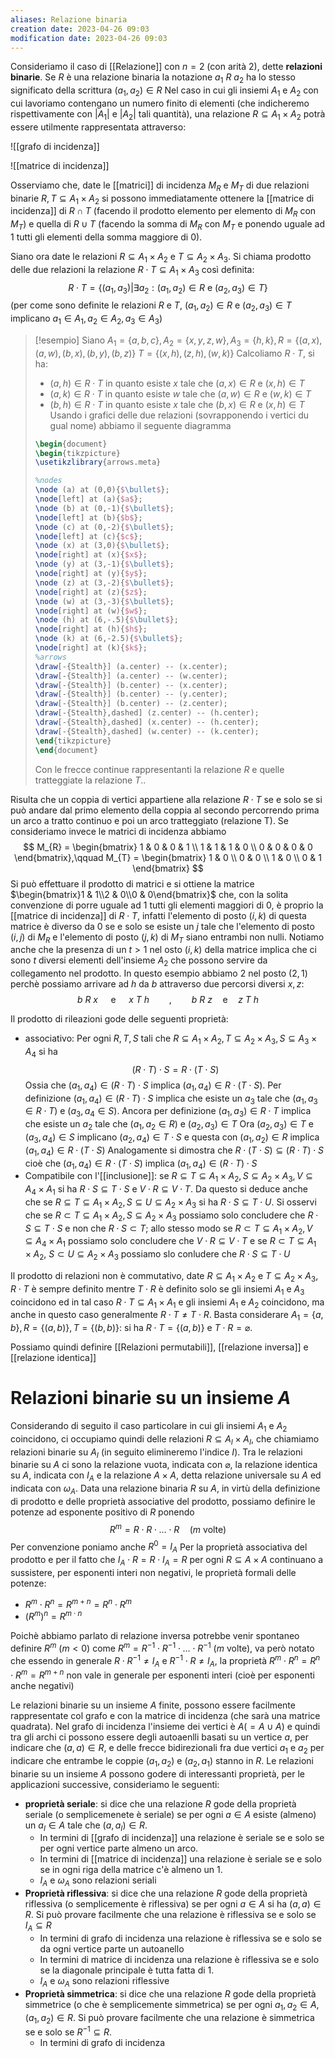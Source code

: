 ```yaml
---
aliases: Relazione binaria
creation date: 2023-04-26 09:03
modification date: 2023-04-26 09:03
---
```


Consideriamo il caso di [[Relazione]] con $n = 2$ (con arità $2$), dette **relazioni binarie**.
Se $R$ è una relazione binaria la notazione $a_{1}\ R\ a_{2}$ ha lo stesso significato della scrittura $(a_{1},a_{2}) \in R$
Nel caso in cui gli insiemi $A_{1}$ e $A_{2}$ con cui lavoriamo contengano un numero finito di elementi (che indicheremo rispettivamente con $|A_{1}|$ e $|A_{2}|$ tali quantità), una relazione $R \subseteq A_{1} \times A_{2}$ potrà essere utilmente rappresentata attraverso:

![[grafo di incidenza]]

![[matrice di incidenza]]

Osserviamo che, date le [[matrici]] di incidenza $M_{R}$ e $M_{T}$ di due relazioni binarie $R,T \subseteq A_{1} \times A_{2}$ si possono immediatamente ottenere la [[matrice di incidenza]] di $R \cap T$ (facendo il prodotto elemento per elemento di $M_{R}$ con $M_{T}$) e quella di $R \cup T$ (facendo la somma di $M_{R}$ con $M_{T}$ e ponendo uguale ad $1$ tutti gli elementi della somma maggiore di $0$).

Siano ora date le relazioni $R \subseteq A_{1} \times A_{2}$ e $T \subseteq A_{2} \times A_{3}$. Si chiama prodotto delle due relazioni la relazione $R \cdot T \subseteq A_{1} \times A_{3}$ così definita:
$$ R \cdot T = \{ (a_{1},a_{3}) | \exists a_{2} : (a_{1},a_{2}) \in R \text{ e } (a_{2},a_{3}) \in T \} $$
(per come sono definite le relazioni $R$ e $T$, $(a_{1},a_{2}) \in R$ e $(a_{2},a_{3}) \in T$ implicano $a_{1} \in A_{1}, a_{2} \in A_{2}, a_{3} \in A_{3}$) 

> [!esempio]
> Siano $A_{1} = \{ a,b,c \}, A_{2} = \{ x,y,z,w \}, A_{3} = \{ h,k \}, R = \{ (a,x),(a,w),(b,x),(b,y),(b,z) \}$
> $T = \{ (x,h),(z,h),(w,k) \}$
> Calcoliamo $R \cdot T$, si ha:
> - $(a,h) \in R \cdot T$ in quanto esiste $x$ tale che $(a,x) \in R$ e $(x,h) \in T$
> - $(a,k) \in R \cdot T$ in quanto esiste $w$ tale che $(a,w) \in R$ e $(w,k) \in T$
> - $(b,h) \in R \cdot T$ in quanto esiste $x$ tale che $(b,x) \in R$ e $(x,h) \in T$
> Usando i grafici delle due relazioni (sovrapponendo i vertici du gual nome) abbiamo il seguente diagramma
>  ```tikz
>  \begin{document}
>  \begin{tikzpicture}
>  \usetikzlibrary{arrows.meta}
>  
>  %nodes
>  \node (a) at (0,0){$\bullet$};
>  \node[left] at (a){$a$};
>  \node (b) at (0,-1){$\bullet$};
>  \node[left] at (b){$b$};
>  \node (c) at (0,-2){$\bullet$};
>  \node[left] at (c){$c$};
>  \node (x) at (3,0){$\bullet$};
>  \node[right] at (x){$x$};
>  \node (y) at (3,-1){$\bullet$};
>  \node[right] at (y){$y$};
>  \node (z) at (3,-2){$\bullet$};
>  \node[right] at (z){$z$};
>  \node (w) at (3,-3){$\bullet$};
>  \node[right] at (w){$w$};
>  \node (h) at (6,-.5){$\bullet$};
>  \node[right] at (h){$h$};
>  \node (k) at (6,-2.5){$\bullet$};
>  \node[right] at (k){$k$};
>  %arrows
>  \draw[-{Stealth}] (a.center) -- (x.center);
>  \draw[-{Stealth}] (a.center) -- (w.center);
>  \draw[-{Stealth}] (b.center) -- (x.center);
>  \draw[-{Stealth}] (b.center) -- (y.center);
>  \draw[-{Stealth}] (b.center) -- (z.center);
>  \draw[-{Stealth},dashed] (z.center) -- (h.center);
>  \draw[-{Stealth},dashed] (x.center) -- (h.center);
>  \draw[-{Stealth},dashed] (w.center) -- (k.center);
>  \end{tikzpicture}
>  \end{document}
>  ```
>
>Con le frecce continue rappresentanti la relazione $R$ e quelle tratteggiate la relazione $T$..


Risulta che un coppia di vertici appartiene alla relazione $R \cdot T$ se e solo se si può andare dal primo elemento della coppia al secondo percorrendo prima un arco a tratto continuo e poi un arco tratteggiato (relazione T).
Se consideriamo invece le matrici di incidenza abbiamo
$$
M_{R} = \begin{bmatrix}
1 & 0 & 0 & 1 \\
1 & 1 & 1 & 0 \\
0 & 0 & 0 & 0
\end{bmatrix},\qquad M_{T} = \begin{bmatrix}
1 & 0 \\
0 & 0 \\
1 & 0 \\
0 & 1
\end{bmatrix}
$$
Si può effettuare il prodotto di matrici e si ottiene la matrice $\begin{bmatrix}1 & 1\\2 & 0\\0 & 0\end{bmatrix}$ che, con la solita convenzione di porre uguale ad $1$ tutti gli elementi maggiori di $0$, è proprio la [[matrice di incidenza]] di $R \cdot T$, infatti l'elemento di posto $(i,k)$ di questa matrice è diverso da $0$ se e solo se esiste un $j$ tale che l'elemento di posto $(i,j)$ di $M_{R}$ e l'elemento di posto $(j,k)$ di $M_{T}$ siano entrambi non nulli.
Notiamo anche che la presenza di un $t > 1$ nel osto $(i,k)$ della matrice implica che ci sono $t$ diversi elementi dell'insieme $A_{2}$ che possono servire da collegamento nel prodotto.
In questo esempio abbiamo $2$ nel posto $(2,1)$ perchè possiamo arrivare ad $h$ da $b$ attraverso due percorsi diversi $x,z$:
$$ b\ R\ x \quad\text{ e }\quad x\ T\ h\qquad,\qquad b\ R\ z\quad \text{e}\quad z\ T\ h $$

Il prodotto di rileazioni gode delle seguenti proprietà:
- associativo:
  Per ogni $R,T,S$ tali che $R \subseteq A_{1} \times A_{2}, T \subseteq A_{2} \times A_{3}, S \subseteq A_{3} \times A_{4}$ si ha
  $$ (R \cdot T) \cdot S = R \cdot (T\cdot S) $$
  Ossia che $(a_{1},a_{4}) \in (R\cdot T)\cdot S$ implica $(a_{1},a_{4} )\in R \cdot (T\cdot S)$.
  Per definizione $(a_{1},a_{4}) \in (R\cdot T)\cdot S$ implica che esiste un $a_{3}$ tale che $(a_{1},a_{3} \in R\cdot T)$ e $(a_{3},a_{4} \in S)$.
  Ancora per definizione $(a_{1},a_{3}) \in R \cdot T$ implica che esiste un $a_{2}$ tale che $(a_{1},a_{2} \in R)$ e $(a_{2},a_{3} )\in T$
  Ora $(a_{2},a_{3}) \in T$ e $(a_{3},a_{4}) \in S$ implicano $(a_{2},a_{4}) \in T \cdot S$ e questa con $(a_{1},a_{2}) \in R$ implica $(a_{1},a_{4}) \in R \cdot (T\cdot S)$
  Analogamente si dimostra che $R\cdot(T\cdot S) \subseteq (R\cdot T)\cdot S$ cioè che $(a_{1},a_{4}) \in R\cdot(T\cdot S)$ implica $(a_{1},a_{4}) \in (R\cdot T)\cdot S$
- Compatibile con l'[[inclusione]]:
  se $R \subseteq T \subseteq A_{1} \times A_{2}, S \subseteq A_{2} \times A_{3}, V \subseteq A_{4}\times A_{1}$ si ha
   $R \cdot S \subseteq T \cdot S$ e $V \cdot R \subseteq V \cdot T$.
  Da questo si deduce anche che se $R \subseteq T \subseteq A_{1} \times A_{2}, S \subseteq U \subseteq A_{2} \times A_{3}$ si ha
   $R \cdot S \subseteq T \cdot U$.
  Si osservi che se $R \subset T \subseteq A_{1} \times A_{2}, S \subseteq A_{2} \times A_{3}$ possiamo solo concludere che $R \cdot S \subseteq T \cdot S$ e non che $R \cdot S \subset T$; allo stesso modo se $R \subset T \subseteq A_{1} \times A_{2}, V \subseteq A_{4} \times A_{1}$ possiamo solo concludere che $V \cdot R \subseteq V \cdot T$ e se $R \subset T \subseteq A_{1} \times A_{2}$, $S \subset U \subseteq A_{2} \times A_{3}$ possiamo slo conludere che $R \cdot S \subseteq T \cdot U$

Il prodotto di relazioni non è commutativo, date $R \subseteq A_{1} \times A_{2}$ e $T \subseteq A_{2} \times A_{3}$, $R \cdot T$ è sempre definito mentre $T \cdot R$ è definito solo se gli insiemi $A_{1}$ e $A_{3}$ coincidono ed in tal caso $R \cdot T \subseteq A_{1} \times A_{1}$ e gli insiemi $A_{1}$ e $A_{2}$ coincidono, ma anche in questo caso generalmente $R \cdot T \neq T \cdot R$. Basta considerare $A_{1} = \{ a,b \}, R = \{ (a,b) \}, T = \{ (b,b) \}$: si ha $R \cdot T = \{ (a,b) \}$ e $T \cdot R = \varnothing$.

Possiamo quindi definire [[Relazioni permutabili]], [[relazione inversa]] e [[relazione identica]]





# Relazioni binarie su un insieme $A$

Considerando di seguito il caso particolare in cui gli insiemi $A_{1}$ e $A_{2}$ coincidono, ci occupiamo quindi delle relazioni $R \subseteq A_{I} \times A_{I}$, che chiamiamo relazioni binarie su $A_{I}$ (in seguito elimineremo l'indice $I$).
Tra le relazioni binarie su $A$ ci sono la relazione vuota, indicata con $\varnothing$, la relazione identica su $A$, indicata con $I_{A}$ e la relazione $A \times A$, detta relazione universale su $A$ ed indicata con $\omega_{A}$.
Data una relazione binaria $R$ su $A$, in virtù della definizione di prodotto e delle proprietà associative del prodotto, possiamo definire le potenze ad esponente positivo di $R$ ponendo
$$ R^m = R \cdot R \cdot \dots \cdot R\quad (m \text{ volte}) $$
Per convenzione poniamo anche $R^0 = I_{A}$
Per la proprietà associativa del prodotto e per il fatto che $I_{A} \cdot R = R \cdot I_{A} = R$ per ogni $R \subseteq A \times A$ continuano a sussistere, per esponenti interi non negativi, le proprietà formali delle potenze:
- $R^m \cdot R^n = R^{m + n} = R^n \cdot R^m$
- $(R^m)^n = R^{m\cdot n}$

Poichè abbiamo parlato di relazione inversa potrebbe venir spontaneo definire $R^m\ (m < 0)$ come $R^m = R^{-1} \cdot R^{-1} \cdot \ldots \cdot R^{-1}$ ($m$ volte), va però notato che essendo in generale $R \cdot R^{-1} \neq I_{A}$ e $R^{-1}\cdot R \neq I_{A}$, la proprietà $R^m \cdot R^n = R^n \cdot R^m = R^{m + n}$ non vale in generale per esponenti interi (cioè per esponenti anche negativi)

Le relazioni binarie su un insieme $A$ finite, possono essere facilmente rappresentate col grafo e con la matrice di incidenza (che sarà una matrice quadrata). Nel grafo di incidenza l'insieme dei vertici è $A (= A \cup A)$ e quindi tra gli archi ci possono essere degli autoaenlli basati su un vertice $a$, per indicare che $(a,a) \in R$, e delle frecce bidirezionali fra due vertici $a_{1}$ e $a_{2}$ per indicare che entrambe le coppie $(a_{1},a_{2})$ e $(a_{2},a_{1})$ stanno in $R$.
Le relazioni binarie su un insieme $A$ possono godere di interessanti proprietà, per le applicazioni successive, consideriamo le seguenti:

- **proprietà seriale**: si dice che una relazione $R$ gode della proprietà seriale (o semplicemenete è seriale) se per ogni $a \in A$ esiste (almeno) un $a_{I} \in A$ tale che $(a,a_{I}) \in R$.
  - In termini di [[grafo di incidenza]] una relazione è seriale se e solo se per ogni vertice parte almeno un arco.
  - In termini di [[matrice di incidenza]] una relazione è seriale se e solo se in ogni riga della matrice c'è almeno un $1$.
  - $I_{A}$ e $\omega_{A}$ sono relazioni seriali
- **Proprietà riflessiva**: si dice che una relazione $R$ gode della proprietà riflessiva (o semplicemente è riflessiva) se per ogni $a \in A$ si ha $(a,a) \in R$.
  Si può provare facilmente che una relazione è riflessiva se e solo se $I_{A} \subseteq R$
  - In termini di grafo di incidenza una relazione è riflessiva se e solo se da ogni vertice parte un autoanello
  - In termini di matrice di incidenza una relazione è riflessiva se e solo se la diagonale principale è tutta fatta di $1$.
  - $I_{A}$ e $\omega_{A}$ sono relazioni riflessive
- **Proprietà simmetrica**: si dice che una relazione $R$ gode della proprietà simmetrice (o che è semplicemente simmetrica) se per ogni $a_{1},a_{2} \in A, (a_{1},a_{2}) \in R$. Si può provare facilmente che una relazione è simmetrica se e solo se $R^{-1} \subseteq R$.
	- In termini di grafo di incidenza